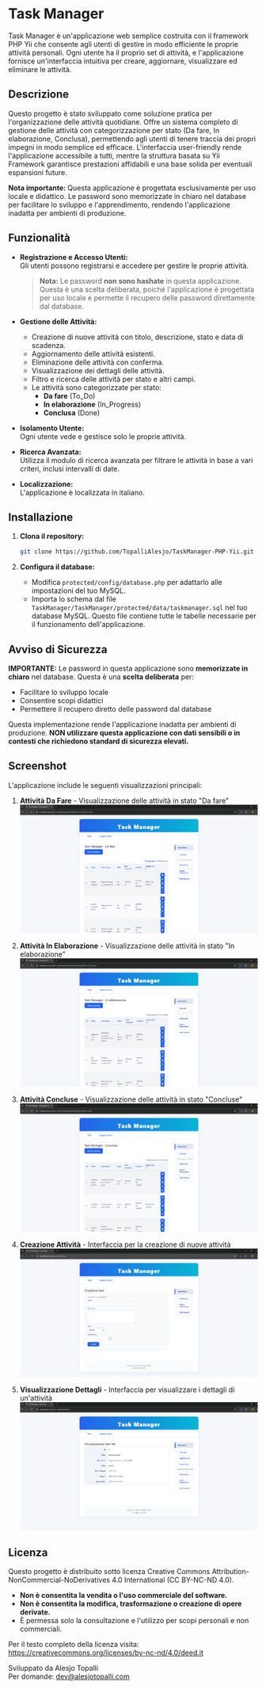 # Task Manager

Task Manager è un'applicazione web semplice costruita con il framework PHP Yii che consente agli utenti di gestire in modo efficiente le proprie attività personali. Ogni utente ha il proprio set di attività, e l'applicazione fornisce un'interfaccia intuitiva per creare, aggiornare, visualizzare ed eliminare le attività.

## Descrizione

Questo progetto è stato sviluppato come soluzione pratica per l'organizzazione delle attività quotidiane. Offre un sistema completo di gestione delle attività con categorizzazione per stato (Da fare, In elaborazione, Conclusa), permettendo agli utenti di tenere traccia dei propri impegni in modo semplice ed efficace. L'interfaccia user-friendly rende l'applicazione accessibile a tutti, mentre la struttura basata su Yii Framework garantisce prestazioni affidabili e una base solida per eventuali espansioni future.

**Nota importante:** Questa applicazione è progettata esclusivamente per uso locale e didattico. Le password sono memorizzate in chiaro nel database per facilitare lo sviluppo e l'apprendimento, rendendo l'applicazione inadatta per ambienti di produzione.

## Funzionalità

- **Registrazione e Accesso Utenti:**  
  Gli utenti possono registrarsi e accedere per gestire le proprie attività.  
  > **Nota:** Le password **non sono hashate** in questa applicazione. Questa è una scelta deliberata, poiché l'applicazione è progettata per uso locale e permette il recupero delle password direttamente dal database.

- **Gestione delle Attività:**  
  - Creazione di nuove attività con titolo, descrizione, stato e data di scadenza.
  - Aggiornamento delle attività esistenti.
  - Eliminazione delle attività con conferma.
  - Visualizzazione dei dettagli delle attività.
  - Filtro e ricerca delle attività per stato e altri campi.
  - Le attività sono categorizzate per stato:  
    - **Da fare** (To_Do)  
    - **In elaborazione** (In_Progress)  
    - **Conclusa** (Done)

- **Isolamento Utente:**  
  Ogni utente vede e gestisce solo le proprie attività.

- **Ricerca Avanzata:**  
  Utilizza il modulo di ricerca avanzata per filtrare le attività in base a vari criteri, inclusi intervalli di date.

- **Localizzazione:**  
  L'applicazione è localizzata in italiano.

## Installazione

1. **Clona il repository:**
   ```bash
   git clone https://github.com/TopalliAlesjo/TaskManager-PHP-Yii.git
   ```

2. **Configura il database:**
   - Modifica `protected/config/database.php` per adattarlo alle impostazioni del tuo MySQL.
   - Importa lo schema dal file `TaskManager/TaskManager/protected/data/taskmanager.sql` nel tuo database MySQL. Questo file contiene tutte le tabelle necessarie per il funzionamento dell'applicazione.

## Avviso di Sicurezza

**IMPORTANTE:** Le password in questa applicazione sono **memorizzate in chiaro** nel database. Questa è una **scelta deliberata** per:

- Facilitare lo sviluppo locale
- Consentire scopi didattici
- Permettere il recupero diretto delle password dal database

Questa implementazione rende l'applicazione inadatta per ambienti di produzione. **NON utilizzare questa applicazione con dati sensibili o in contesti che richiedono standard di sicurezza elevati.**

## Screenshot

L'applicazione include le seguenti visualizzazioni principali:

1. **Attività Da Fare** - Visualizzazione delle attività in stato "Da fare"
   ![Attività Da Fare](ReadMeIMG/to_do.png)

2. **Attività In Elaborazione** - Visualizzazione delle attività in stato "In elaborazione"
   ![Attività In Elaborazione](ReadMeIMG/in_work.png)

3. **Attività Concluse** - Visualizzazione delle attività in stato "Concluse"
   ![Attività Concluse](ReadMeIMG/done.png)

4. **Creazione Attività** - Interfaccia per la creazione di nuove attività
   ![Creazione Attività](ReadMeIMG/create.png)

5. **Visualizzazione Dettagli** - Interfaccia per visualizzare i dettagli di un'attività
   ![Visualizzazione Dettagli](ReadMeIMG/view.png)

## Licenza
Questo progetto è distribuito sotto licenza Creative Commons Attribution-NonCommercial-NoDerivatives 4.0 International (CC BY-NC-ND 4.0).

- **Non è consentita la vendita o l'uso commerciale del software.**
- **Non è consentita la modifica, trasformazione o creazione di opere derivate.**
- È permessa solo la consultazione e l'utilizzo per scopi personali e non commerciali.

Per il testo completo della licenza visita: https://creativecommons.org/licenses/by-nc-nd/4.0/deed.it

Sviluppato da Alesjo Topalli  
Per domande: dev@alesjotopalli.com
